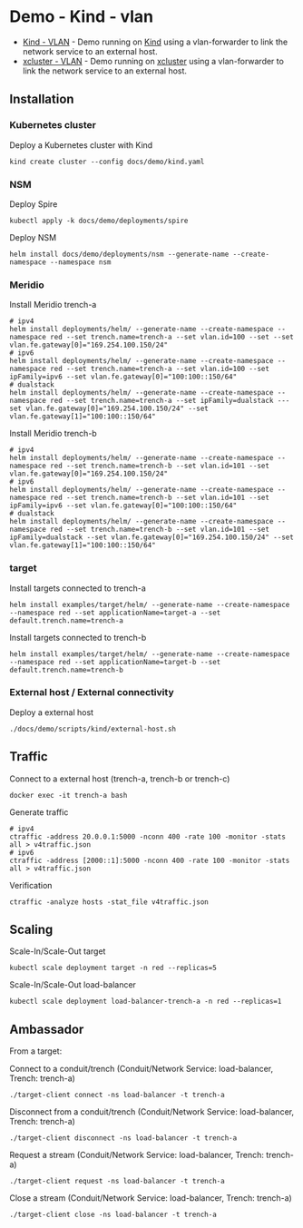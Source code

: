 # Demo - Kind - vlan

* [Kind - VLAN](readme.md) - Demo running on [Kind](https://kind.sigs.k8s.io/) using a vlan-forwarder to link the network service to an external host.
* [xcluster - VLAN](xcluster.md) - Demo running on [xcluster](https://github.com/Nordix/xcluster) using a vlan-forwarder to link the network service to an external host.


## Installation

### Kubernetes cluster

Deploy a Kubernetes cluster with Kind
```
kind create cluster --config docs/demo/kind.yaml
```

### NSM

Deploy Spire
```
kubectl apply -k docs/demo/deployments/spire
```

Deploy NSM
```
helm install docs/demo/deployments/nsm --generate-name --create-namespace --namespace nsm
```

### Meridio


Install Meridio trench-a
```
# ipv4
helm install deployments/helm/ --generate-name --create-namespace --namespace red --set trench.name=trench-a --set vlan.id=100 --set --set vlan.fe.gateway[0]="169.254.100.150/24"
# ipv6
helm install deployments/helm/ --generate-name --create-namespace --namespace red --set trench.name=trench-a --set vlan.id=100 --set ipFamily=ipv6 --set vlan.fe.gateway[0]="100:100::150/64"
# dualstack
helm install deployments/helm/ --generate-name --create-namespace --namespace red --set trench.name=trench-a --set ipFamily=dualstack ---set vlan.fe.gateway[0]="169.254.100.150/24" --set vlan.fe.gateway[1]="100:100::150/64"
```

Install Meridio trench-b
```
# ipv4
helm install deployments/helm/ --generate-name --create-namespace --namespace red --set trench.name=trench-b --set vlan.id=101 --set vlan.fe.gateway[0]="169.254.100.150/24"
# ipv6
helm install deployments/helm/ --generate-name --create-namespace --namespace red --set trench.name=trench-b --set vlan.id=101 --set ipFamily=ipv6 --set vlan.fe.gateway[0]="100:100::150/64"
# dualstack
helm install deployments/helm/ --generate-name --create-namespace --namespace red --set trench.name=trench-b --set vlan.id=101 --set ipFamily=dualstack --set vlan.fe.gateway[0]="169.254.100.150/24" --set vlan.fe.gateway[1]="100:100::150/64"
```

### target

Install targets connected to trench-a
```
helm install examples/target/helm/ --generate-name --create-namespace --namespace red --set applicationName=target-a --set default.trench.name=trench-a
```

Install targets connected to trench-b
```
helm install examples/target/helm/ --generate-name --create-namespace --namespace red --set applicationName=target-b --set default.trench.name=trench-b
```

### External host / External connectivity

Deploy a external host
```
./docs/demo/scripts/kind/external-host.sh
```

## Traffic

Connect to a external host (trench-a, trench-b or trench-c)
```
docker exec -it trench-a bash
```

Generate traffic
```
# ipv4
ctraffic -address 20.0.0.1:5000 -nconn 400 -rate 100 -monitor -stats all > v4traffic.json
# ipv6
ctraffic -address [2000::1]:5000 -nconn 400 -rate 100 -monitor -stats all > v4traffic.json
```

Verification
```
ctraffic -analyze hosts -stat_file v4traffic.json
```

## Scaling

Scale-In/Scale-Out target
```
kubectl scale deployment target -n red --replicas=5
```

Scale-In/Scale-Out load-balancer
```
kubectl scale deployment load-balancer-trench-a -n red --replicas=1
```

## Ambassador

From a target:

Connect to a conduit/trench (Conduit/Network Service: load-balancer, Trench: trench-a)
```
./target-client connect -ns load-balancer -t trench-a
```

Disconnect from a conduit/trench (Conduit/Network Service: load-balancer, Trench: trench-a)
```
./target-client disconnect -ns load-balancer -t trench-a
```

Request a stream (Conduit/Network Service: load-balancer, Trench: trench-a)
```
./target-client request -ns load-balancer -t trench-a
```

Close a stream (Conduit/Network Service: load-balancer, Trench: trench-a)
```
./target-client close -ns load-balancer -t trench-a
```
